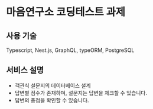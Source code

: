 # 마음연구소 코딩테스트 과제

## 사용 기술

Typescript, Nest.js, GraphQL, typeORM, PostgreSQL

## 서비스 설명

- 객관식 설문지의 데이터베이스 설계
- 답변별 점수가 존재하며, 설문지는 답변을 체크할 수 있습니다.
- 답변의 총점을 확인할 수 있습니다.
